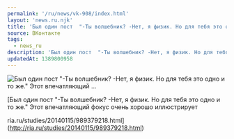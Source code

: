 ```yaml
---
permalink: '/ru/news/vk-908/index.html'
layout: 'news.ru.njk'
title: 'Был один пост  "-Ты волшебник? -Нет, я физик. Но для тебя это одно и то же." Этот впечатляющий …'
source: ВКонтакте
tags:
  - news_ru
description: 'Был один пост  "-Ты волшебник? -Нет, я физик. Но для тебя это одно и то же." Этот впечатляющий …'
updatedAt: 1389800958
---
```

![Был один пост  "-Ты волшебник? -Нет, я физик. Но для тебя это одно и то же." Этот впечатляющий …](https://sun9-56.userapi.com/c6042/v6042833/4b45/NnGcgDA37Nc.jpg)

[Был один пост
"-Ты волшебник?
-Нет, я физик. Но для тебя это одно и то же."
Этот впечатляющий фокус очень хорошо иллюстрирует

ria.ru/studies/20140115/989379218.html](http://ria.ru/studies/20140115/989379218.html)
